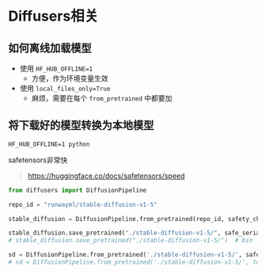 # Diffusers相关

## 如何离线加载模型
+ 使用 `HF_HUB_OFFLINE=1`
  + 方便，作为环境变量生效
+ 使用 `local_files_only=True`
  + 麻烦，需要在每个 `from_pretrained` 中都要加

## 将下载好的模型转换为本地模型

```shell
HF_HUB_OFFLINE=1 python
```

safetensors非常快
> https://huggingface.co/docs/safetensors/speed

```python
from diffusers import DiffusionPipeline

repo_id = "runwayml/stable-diffusion-v1-5"

stable_diffusion = DiffusionPipeline.from_pretrained(repo_id, safety_checker=None, use_safetensors=True)

stable_diffusion.save_pretrained("./stable-diffusion-v1-5/", safe_serialization=True)  # safetensors, recommended
# stable_diffusion.save_pretrained("./stable-diffusion-v1-5/")  # bin

sd = DiffusionPipeline.from_pretrained('./stable-diffusion-v1-5/', safety_checker=None)
# sd = DiffusionPipeline.from_pretrained('./stable-diffusion-v1-5/', torch_dtype=torch.float16, safety_checker=None)  # fp16
```
